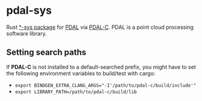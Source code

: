 # pdal-sys

Rust [*-sys package](https://doc.rust-lang.org/cargo/reference/build-scripts.html#-sys-packages) for [PDAL](https://pdal.io/) via [PDAL-C](https://github.com/PDAL/CAPI).
PDAL is a point cloud processing software library.

## Setting search paths

If **PDAL-C** is not installed to a default-searched prefix, you might have to set the following environment variables to build/test with cargo:

- `export BINDGEN_EXTRA_CLANG_ARGS="-I'/path/to/pdal-c/build/include'"`
- `export LIBRARY_PATH=/path/to/pdal-c/build/lib`